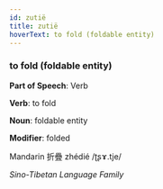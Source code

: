 ```yaml
---
id: zutië
title: zutië
hoverText: to fold (foldable entity)
---
```


### to fold (foldable entity)

**Part of Speech**: Verb

**Verb**: to fold

**Noun**: foldable entity

**Modifier**: folded

Mandarin 折疊 zhédié /ʈʂɤ.tje/

*Sino-Tibetan Language Family*